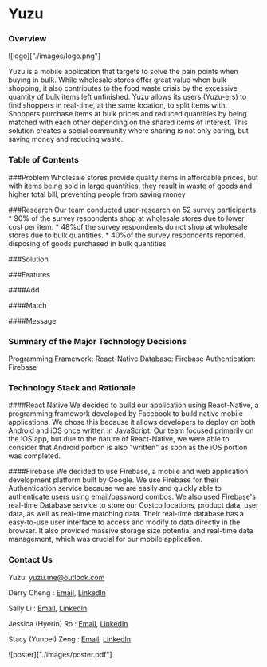 # Yuzu

### Overview
![logo]["./images/logo.png"]

Yuzu is a mobile application that targets to solve the pain points when buying in bulk. While wholesale stores offer great value when bulk shopping, it also contributes to the food waste crisis by the excessive quantity of bulk items left unfinished. Yuzu allows its users (Yuzu-ers) to find shoppers in real-time, at the same location, to split items with. Shoppers purchase items at bulk prices and reduced quantities by being matched with each other depending on the shared items of interest. This solution creates a social community where sharing is not only caring, but saving money and reducing waste.

### Table of Contents

###Problem
Wholesale stores provide quality items in affordable prices, but with items being sold in large quantities, they result in waste of goods and higher total bill, preventing people from saving money

###Research
Our team conducted user-research on 52 survey participants. 
	* 90% of the survey respondents shop at wholesale stores due to lower cost per item. 
	* 48%of the survey respondents do not shop at wholesale stores due to bulk quantities. 
	* 40%of the survey respondents reported. disposing of goods purchased in bulk quantities

###Solution

###Features

####Add

####Match

####Message

### Summary of the Major Technology Decisions
Programming Framework: React-Native
Database: Firebase
Authentication: Firebase

### Technology Stack and Rationale
####React Native
We decided to build our application using React-Native, a programming framework developed by Facebook to build native mobile applications. We chose this because it allows developers to deploy on both Android and iOS once written in JavaScript. Our team focused primarily on the iOS app, but due to the nature of React-Native, we were able to consider that Android portion is also "written" as soon as the iOS portion was completed.

####Firebase
We decided to use Firebase, a mobile and web application development platform built by Google. We use Firebase for their Authentication service because we are easily and quickly able to authenticate users using email/password combos. We also used Firebase's real-time Database service to store our Costco locations, product data, user data, as well as real-time matching data. Their real-time database has a easy-to-use user interface to access and modify to data directly in the browser. It also provided massive storage size potential and real-time data management, which was crucial for our mobile application.

### Contact Us
Yuzu: yuzu.me@outlook.com

Derry Cheng : [Email](derryc09@uw.edu), [LinkedIn](https://www.linkedin.com/in/derrycheng/)

Sally Li : [Email](lisally@uw.edu), [LinkedIn](https://www.linkedin.com/in/lisally95/)

Jessica (Hyerin) Ro : [Email](jessro95@uw.edu), [LinkedIn](https://www.linkedin.com/in/jessicahyerinro/)

Stacy (Yunpei) Zeng : [Email](stacyz@uw.edu), [LinkedIn](https://www.linkedin.com/in/yunpeizeng/)



![poster]["./images/poster.pdf"]